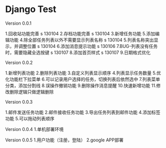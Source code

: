 Django Test
===========

Version 0.0.1

1.回收站功能完善 s 130104
2.存档功能完善 s 130104
3.新增任务功能 
5.添加编辑功能 
4.除全部任务列表以外不需要显示列表名称 s 130104
5.列表名称突出显示，并调整位置 s 130104
6.添加消息提示功能 s 130106
7.BUG-列表没有任务时，需要隐藏全选按键 s 130107
8.添加首页样式 s 130107
9.日期格式优化

Version 0.0.2

1.新增列表功能 
2.删除列表功能 
3.自定义列表显示顺序 
4.列表显示任务数量 
5.优化功能栏下拉菜单 
6.可以记录用户选择的任务，切换列表后依然选中 
7.列表菜单分类，添加分割线 
8.误操作撤销功能 
9.删除操作消息提醒 
10.快速新增功能 
11.修改删除逻辑只做逻辑删除

Version 0.0.3

1.邮件发送任务功能 
2.邮件接收任务功能 
3.导出任务列表到邮件功能 
4.添加标签功能 
5.可以拖动列表顺序

Version 0.0.4
1.单机部署环境

Version 0.0.5
1.用户功能（注册，登陆）
2.google APP部署